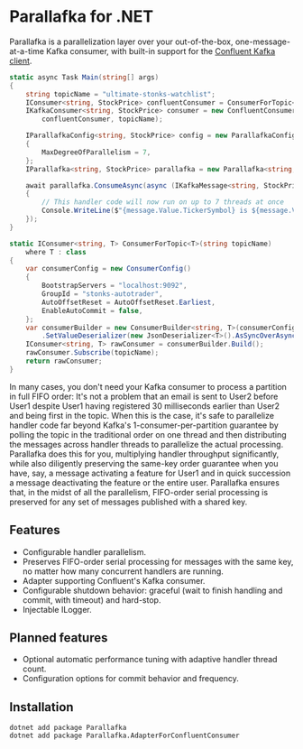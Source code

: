# Parallafka for .NET

Parallafka is a parallelization layer over your out-of-the-box, one-message-at-a-time Kafka consumer, with built-in support for the [Confluent Kafka client](https://github.com/confluentinc/confluent-kafka-dotnet).

```cs
static async Task Main(string[] args)
{
    string topicName = "ultimate-stonks-watchlist";
    IConsumer<string, StockPrice> confluentConsumer = ConsumerForTopic<StockPrice>(topicName);
    IKafkaConsumer<string, StockPrice> consumer = new ConfluentConsumerAdapter<string, StockPrice>(
        confluentConsumer, topicName);

    IParallafkaConfig<string, StockPrice> config = new ParallafkaConfig<string, StockPrice>()
    {
        MaxDegreeOfParallelism = 7,
    };
    IParallafka<string, StockPrice> parallafka = new Parallafka<string, StockPrice>(consumer, config);

    await parallafka.ConsumeAsync(async (IKafkaMessage<string, StockPrice> message) =>
    {
        // This handler code will now run on up to 7 threads at once
        Console.WriteLine($"{message.Value.TickerSymbol} is ${message.Value.Price}");
    });
}

static IConsumer<string, T> ConsumerForTopic<T>(string topicName)
    where T : class
{
    var consumerConfig = new ConsumerConfig()
    {
        BootstrapServers = "localhost:9092",
        GroupId = "stonks-autotrader",
        AutoOffsetReset = AutoOffsetReset.Earliest,
        EnableAutoCommit = false,
    };
    var consumerBuilder = new ConsumerBuilder<string, T>(consumerConfig)
        .SetValueDeserializer(new JsonDeserializer<T>().AsSyncOverAsync());
    IConsumer<string, T> rawConsumer = consumerBuilder.Build();
    rawConsumer.Subscribe(topicName);
    return rawConsumer;
}
```

In many cases, you don't need your Kafka consumer to process a partition in full FIFO order: It's not a problem that an email is sent to User2 before User1 despite User1 having registered 30 milliseconds earlier than User2 and being first in the topic. When this is the case, it's safe to parallelize handler code far beyond Kafka's 1-consumer-per-partition guarantee by polling the topic in the traditional order on one thread and then distributing the messages across handler threads to parallelize the actual processing. Parallafka does this for you, multiplying handler throughput significantly, while also diligently preserving the same-key order guarantee when you have, say, a message activating a feature for User1 and in quick succession a message deactivating the feature or the entire user. Parallafka ensures that, in the midst of all the parallelism, FIFO-order serial processing is preserved for any set of messages published with a shared key.

## Features
- Configurable handler parallelism.
- Preserves FIFO-order serial processing for messages with the same key, no matter how many concurrent handlers are running.
- Adapter supporting Confluent's Kafka consumer.
- Configurable shutdown behavior: graceful (wait to finish handling and commit, with timeout) and hard-stop.
- Injectable ILogger.

## Planned features
- Optional automatic performance tuning with adaptive handler thread count.
- Configuration options for commit behavior and frequency.

## Installation
```
dotnet add package Parallafka
dotnet add package Parallafka.AdapterForConfluentConsumer
```